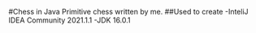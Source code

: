 #Chess in Java
Primitive chess written by me.
##Used to create
    -InteliJ IDEA Community 2021.1.1
    -JDK 16.0.1